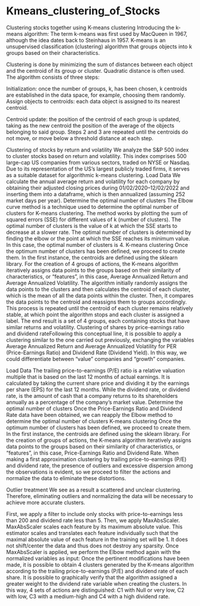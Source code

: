 # Kmeans_clustering_of_Stocks
Clustering stocks together using K-means clustering
Introducing the k-means algorithm:
The term k-means was first used by MacQueen in 1967, although the idea dates back to Steinhaus in 1957. K-means is an unsupervised classification (clustering) algorithm that groups objects into k groups based on their characteristics.

Clustering is done by minimizing the sum of distances between each object and the centroid of its group or cluster. Quadratic distance is often used. The algorithm consists of three steps:

Initialization:
once the number of groups, k, has been chosen, k centroids are established in the data space, for example, choosing them randomly.
Assign objects to centroids: each data object is assigned to its nearest centroid.

Centroid update: 
the position of the centroid of each group is updated, taking as the new centroid the position of the average of the objects belonging to said group.
Steps 2 and 3 are repeated until the centroids do not move, or move below a threshold distance at each step.

Clustering of stocks by return and volatility
We analyze the S&P 500 index to cluster stocks based on return and volatility. This index comprises 500 large-cap US companies from various sectors, traded on NYSE or Nasdaq. Due to its representation of the US’s largest publicly traded firms, it serves as a suitable dataset for algorithmic k-means clustering.
Load Data
We calculate the annual average return and volatility for each company by obtaining their adjusted closing prices during 01/02/2020–12/02/2022 and inserting them into a dataframe, which is then annualized (assuming 252 market days per year).
Determine the optimal number of clusters
The Elbow curve method is a technique used to determine the optimal number of clusters for K-means clustering. The method works by plotting the sum of squared errors (SSE) for different values of k (number of clusters). The optimal number of clusters is the value of k at which the SSE starts to decrease at a slower rate. The optimal number of clusters is determined by finding the elbow or the point at which the SSE reaches its minimum value. In this case, the optimal number of clusters is 4.
K-means clustering
Once the optimum number of clusters has been defined, we proceed to create them. In the first instance, the centroids are defined using the sklearn library. For the creation of 4 groups of actions, the K-means algorithm iteratively assigns data points to the groups based on their similarity of characteristics, or “features”, in this case, Average Annualized Return and Average Annualized Volatility.
The algorithm initially randomly assigns the data points to the clusters and then calculates the centroid of each cluster, which is the mean of all the data points within the cluster. Then, it compares the data points to the centroid and reassigns them to groups accordingly. This process is repeated until the centroid of each cluster remains relatively stable, at which point the algorithm stops and each cluster is assigned a label. The end result is a set of 4 groups, each containing stocks that have similar returns and volatility.
Clustering of shares by price-earnings ratio and dividend rateFollowing this conceptual line, it is possible to apply a clustering similar to the one carried out previously, exchanging the variables Average Annualized Return and Average Annualized Volatility for PER (Price-Earnings Ratio) and Dividend Rate (Dividend Yield). In this way, we could differentiate between “value” companies and “growth” companies.

Load Data
The trailing price-to-earnings (P/E) ratio is a relative valuation multiple that is based on the last 12 months of actual earnings. It is calculated by taking the current share price and dividing it by the earnings per share (EPS) for the last 12 months. While the dividend rate, or dividend rate, is the amount of cash that a company returns to its shareholders annually as a percentage of the company’s market value.
Determine the optimal number of clusters
Once the Price-Earnings Ratio and Dividend Rate data have been obtained, we can reapply the Elbow method to determine the optimal number of clusters
K-means clustering
Once the optimum number of clusters has been defined, we proceed to create them. In the first instance, the centroids are defined using the sklearn library. For the creation of groups of actions, the K-means algorithm iteratively assigns data points to the groups based on their similarity of characteristics, or “features”, in this case, Price-Earnings Ratio and Dividend Rate.
When making a first approximation clustering by trailing price-to-earnings (P/E) and dividend rate, the presence of outliers and excessive dispersion among the observations is evident, so we proceed to filter the actions and normalize the data to eliminate these distortions.

Outlier treatment
We see as a result a scattered and unclear clustering. Therefore, eliminating outliers and normalizing the data will be necessary to achieve more accurate clusters.

First, we apply a filter to include only stocks with price-to-earnings less than 200 and dividend rate less than 5.
Then, we apply MaxAbsScaler. MaxAbsScaler scales each feature by its maximum absolute value. This estimator scales and translates each feature individually such that the maximal absolute value of each feature in the training set will be 1. It does not shift/center the data and thus does not destroy any sparsity.
Once MaxAbsScaler is applied, we perform the Elbow method again with the normalized variables as input:
Once the pertinent modifications have been made, it is possible to obtain 4 clusters generated by the K-means algorithm according to the trailing price-to-earnings (P/E) and dividend rate of each share.
It is possible to graphically verify that the algorithm assigned a greater weight to the dividend rate variable when creating the clusters. In this way, 4 sets of actions are distinguished: C1 with Null or very low, C2 with low, C3 with a medium-high and C4 with a high dividend rate.

